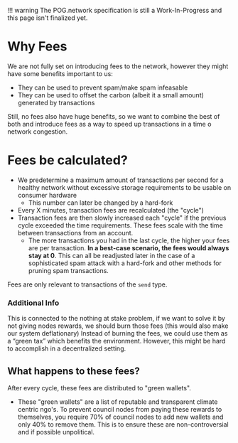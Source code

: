 !!! warning
    The POG.network specification is still a Work-In-Progress and this page isn't finalized yet.

# Why Fees

We are not fully set on introducing fees to the network, however they might have some benefits important to us:

* They can be used to prevent spam/make spam infeasable
* They can be used to offset the carbon (albeit it a small amount) generated by transactions

Still, no fees also have huge benefits, so we want to combine the best of both and introduce fees as a way to speed up transactions in a time o network congestion.

# Fees be calculated?

* We predetermine a maximum amount of transactions per second for a healthy network without excessive storage requirements to be usable on consumer hardware
  * This number can later be changed by a hard-fork
* Every X minutes, transaction fees are recalculated (the "cycle")
* Transaction fees are then slowly increased each "cycle" if the previous cycle exceeded the time requirements. These fees scale with the time between transactions from an account.
  * The more transactions you had in the last cycle, the higher your fees are per transaction.
**In a best-case scenario, the fees would always stay at 0**.
This can all be readjusted later in the case of a sophisticated spam attack with a hard-fork and other methods for pruning spam transactions.

Fees are only relevant to transactions of the `send` type.

### Additional Info

This is connected to the nothing at stake problem, if we want to solve it by not giving nodes rewards, we should burn those fees (this would also make our system deflationary)
Instead of burning the fees, we could use them as a “green tax” which benefits the environment. However, this might be hard to accomplish in a decentralized setting.


## What happens to these fees?

After every cycle, these fees are distributed to "green wallets".
* These "green wallets" are a list of reputable and transparent climate centric ngo's.
To prevent council nodes from paying these rewards to themselves, you require 70% of council nodes to add new wallets and only 40% to remove them. This is to ensure these are non-controversial and if possible unpolitical.

